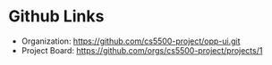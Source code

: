 # Github Links

* Organization: https://github.com/cs5500-project/opp-ui.git
* Project Board: https://github.com/orgs/cs5500-project/projects/1
